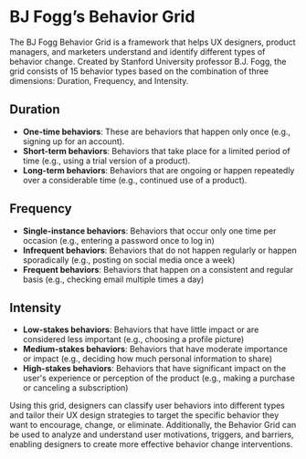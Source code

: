 # BJ Fogg’s Behavior Grid

The BJ Fogg Behavior Grid is a framework that helps UX designers, product managers, and marketers understand and identify different types of behavior change. Created by Stanford University professor B.J. Fogg, the grid consists of 15 behavior types based on the combination of three dimensions: Duration, Frequency, and Intensity.

## Duration
- **One-time behaviors**: These are behaviors that happen only once (e.g., signing up for an account).
- **Short-term behaviors**: Behaviors that take place for a limited period of time (e.g., using a trial version of a product).
- **Long-term behaviors**: Behaviors that are ongoing or happen repeatedly over a considerable time (e.g., continued use of a product).

## Frequency
- **Single-instance behaviors**: Behaviors that occur only one time per occasion (e.g., entering a password once to log in)
- **Infrequent behaviors**: Behaviors that do not happen regularly or happen sporadically (e.g., posting on social media once a week)
- **Frequent behaviors**: Behaviors that happen on a consistent and regular basis (e.g., checking email multiple times a day)

## Intensity
- **Low-stakes behaviors**: Behaviors that have little impact or are considered less important (e.g., choosing a profile picture)
- **Medium-stakes behaviors**: Behaviors that have moderate importance or impact (e.g., deciding how much personal information to share)
- **High-stakes behaviors**: Behaviors that have significant impact on the user's experience or perception of the product (e.g., making a purchase or canceling a subscription)

Using this grid, designers can classify user behaviors into different types and tailor their UX design strategies to target the specific behavior they want to encourage, change, or eliminate. Additionally, the Behavior Grid can be used to analyze and understand user motivations, triggers, and barriers, enabling designers to create more effective behavior change interventions.